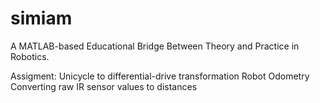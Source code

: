 simiam
======

A MATLAB-based Educational Bridge Between Theory and Practice in Robotics.

Assigment:
Unicycle to differential-drive transformation
Robot Odometry
Converting raw IR sensor values to distances